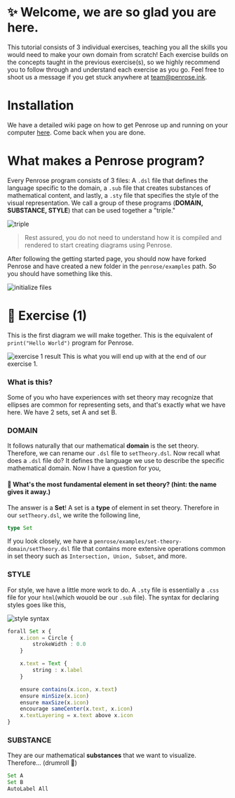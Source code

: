 # ✨ Welcome, we are so glad you are here.

This tutorial consists of 3 individual exercises, teaching you all the skills you would need to make your own domain from scratch! Each exercise builds on the concepts taught in the previous exercise(s), so we highly recommend you to follow through and understand each exercise as you go. Feel free to shoot us a message if you get stuck anywhere at team@penrose.ink.

# Installation
We have a detailed wiki page on how to get Penrose up and running on your computer [here](https://github.com/penrose/penrose/wiki/Getting-started). Come back when you are done. 

# What makes a Penrose program? 
Every Penrose program consists of 3 files: A `.dsl`  file that defines the language specific to the domain, a `.sub` file that creates substances of mathematical content, and lastly, a `.sty` file that specifies the style of the visual representation. We call a group of these programs (**DOMAIN, SUBSTANCE, STYLE**) that can be used together a "triple." 

![triple](https://github.com/penrose/penrose/blob/docs-edit/assets/tutorial/triple.png)

> Rest assured, you do not need to understand how it is compiled and rendered to start creating diagrams using Penrose. 

After following the getting started page, you should now have forked Penrose and have created a new folder in the `penrose/examples` path. So you should have something like this.

![initialize files](https://github.com/penrose/penrose/blob/docs-edit/assets/tutorial/initializa_file.png)


# 📖 Exercise (1)
This is the first diagram we will make together. This is the equivalent of ```print("Hello World")``` program for Penrose.

![exercise 1 result](https://github.com/penrose/penrose/blob/docs-edit/assets/tutorial/2sets.png)
This is what you will end up with at the end of our exercise 1. 

### What is this? 
Some of you who have experiences with set theory may recognize that ellipses are common for representing sets, and that's exactly what we have here. We have 2 sets, set A and set B. 

### DOMAIN
It follows naturally that our mathematical **domain** is the set theory. Therefore, we can rename our `.dsl` file to `setTheory.dsl`. Now recall what does a `.dsl` file do? It defines the language we use to describe the specific mathematical domain. Now I have a question for you,

#### 📒 What's the most fundamental element in set theory? (hint: the name gives it away.)

The answer is a **Set**! A set is a **type** of element in set theory. Therefore in our `setTheory.dsl`, we write the following line,
```typescript
type Set
```

If you look closely, we have a `penrose/examples/set-theory-domain/setTheory.dsl` file that contains more extensive operations common in set theory such as `Intersection, Union, Subset`, and more. 

### STYLE
For style, we have a little more work to do. A `.sty` file is essentially a `.css` file for your `html`(which wouold be our `.sub` file). The syntax for declaring styles goes like this,

![style syntax](https://github.com/penrose/penrose/blob/docs-edit/assets/tutorial/style_syntax.png)

```typescript
forall Set x {
    x.icon = Circle {
        strokeWidth : 0.0
    }

    x.text = Text {
        string : x.label
    }

    ensure contains(x.icon, x.text)
    ensure minSize(x.icon)
    ensure maxSize(x.icon)
    encourage sameCenter(x.text, x.icon)
    x.textLayering = x.text above x.icon
}
```

### SUBSTANCE
They are our mathematical **substances** that we want to visualize. Therefore... (drumroll 🥁)
    
```typescript
Set A
Set B 
AutoLabel All
```
